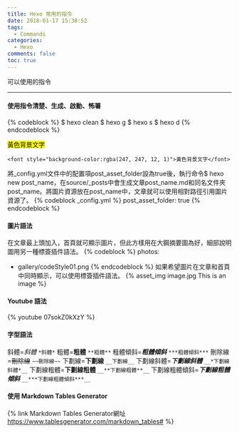 ```yaml
---
title: Hexo 常用的指令
date: 2018-01-17 15:30:52
tags:
  - Commands
categories: 
  - Hexo
comments: false
toc: true
---
```


可以使用的指令
<!-- more -->
***
#### 使用指令清楚、生成、啟動、怖署
{% codeblock %}
$ hexo clean
$ hexo g 
$ hexo s
$ hexo d
{% endcodeblock %}

<font style="background-color:rgba(247, 247, 12, 1)">黃色背景文字</font>

`<font style="background-color:rgba(247, 247, 12, 1)">黃色背景文字</font>`


將_config.yml文件中的配置項post_asset_folder設為true後，執行命令$ hexo new post_name，在source/_posts中會生成文章post_name.md和同名文件夾post_name。將圖片資源放在post_name中，文章就可以使用相對路徑引用圖片資源了。
{% codeblock _config.yml %}
post_asset_folder: true
{% endcodeblock %}

#### 圖片語法
在文章最上頭加入，首頁就可顯示圖片，但此方樣用在大鋼摘要圖為好，細部說明圖用另一種標簽插件語法。
{% codeblock %}
photos:
  - gallery/codeStyle01.png
{% endcodeblock %}
如果希望圖片在文章和首頁中同時顯示，可以使用標簽插件語法。
&#123;&#37; asset_img image.jpg This is an image &#37;&#125;
#### Youtube 語法
{% youtube 07sokZ0kXzY %}


#### 字型語法
斜體=*斜體*         `*斜體*`
粗體=**粗體**  `**粗體**`
粗體傾斜=***粗體傾斜***   `***粗體傾斜***`
刪除線=~~刪除線~~   `~~刪除線~~`
下劃線=__下劃線__        `__下劃線__`
下劃線斜體=__*下劃線斜體*__        `__*下劃線斜體*__`
下劃線粗體=__**下劃線粗體**__      `__**下劃線粗體**__`
下劃線粗體傾斜=__***下劃線粗體傾斜***__        `__***下劃線粗體傾斜***__`


#### 使用 Markdown Tables Generator
{% link Markdown Tables Generator網址 https://www.tablesgenerator.com/markdown_tables# %}
